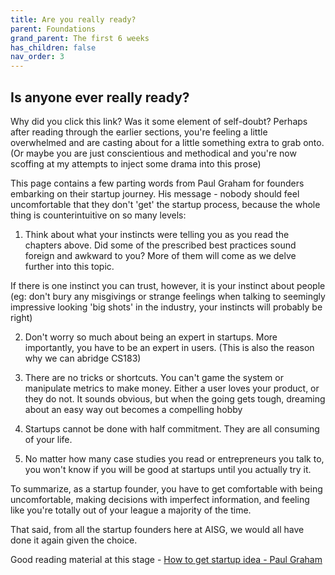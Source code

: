 ```yaml
---
title: Are you really ready?
parent: Foundations
grand_parent: The first 6 weeks
has_children: false
nav_order: 3
---
```


## Is anyone ever really ready?
  
Why did you click this link? Was it some element of self-doubt? Perhaps after reading through the earlier sections, you're feeling a little overwhelmed and are casting about for a little something extra to grab onto. (Or maybe you are just conscientious and methodical and you're now scoffing at my attempts to inject some drama into this prose)

This page contains a few parting words from Paul Graham for founders embarking on their startup journey. His message - nobody should feel uncomfortable that they don't 'get' the startup process, because the whole thing is counterintuitive on so many levels:

1. Think about what your instincts were telling you as you read the chapters above. Did some of the prescribed best practices sound foreign and awkward to you? More of them will come as we delve further into this topic. 

If there is one instinct you can trust, however, it is your instinct about people (eg: don't bury any misgivings or strange feelings when talking to seemingly impressive looking 'big shots' in the industry, your instincts will probably be right)

2. Don't worry so much about being an expert in startups. More importantly, you have to be an expert in users. (This is also the reason why we can abridge CS183)

3. There are no tricks or shortcuts. You can't game the system or manipulate metrics to make money. Either a user loves your product, or they do not. It sounds obvious, but when the going gets tough, dreaming about an easy way out becomes a compelling hobby

4. Startups cannot be done with half commitment. They are all consuming of your life. 

5. No matter how many case studies you read or entrepreneurs you talk to, you won't know if you will be good at startups until you actually try it.

To summarize, as a startup founder, you have to get comfortable with being uncomfortable, making decisions with imperfect information, and feeling like you're totally out of your league a majority of the time.

That said, from all the startup founders here at AISG, we would all have done it again given the choice. 

Good reading material at this stage - [How to get startup idea - Paul Graham](http://www.paulgraham.com/startupideas.html "How to get startup idea - Paul Graham") 